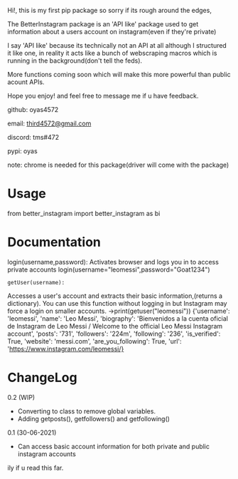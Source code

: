 Hi!, this is my first pip package so sorry if its rough around the edges,

The BetterInstagram package is an 'API like' package used to get information about a users account on instagram(even if they're private)

I say 'API like' because its technically not an API at all although I structured it like one, in reality it acts like a bunch of webscraping macros which is running in the background(don't tell the feds).

More functions coming soon which will make this more powerful than public acount APIs.

Hope you enjoy! and feel free to message me if u have feedback.

github: oyas4572

email: third4572@gmail.com

discord: tms#472

pypi: oyas

note: chrome is needed for this package(driver will come with the package)


Usage
=====

  from better_instagram import better_instagram as bi


Documentation
=========
login(username,password):
Activates browser and logs you in to access private accounts
    login(username="leomessi",password="Goat1234")


    getUser(username):
Accesses a user's account and extracts their basic information,(returns a dictionary). You can use this function without logging in but Instagram may force a login on smaller accounts.
    ->print(getuser("leomessi"))
    {'username': 'leomessi', 'name': 'Leo Messi', 'biography': 'Bienvenidos a la cuenta oficial de Instagram de Leo Messi / Welcome to the official Leo Messi Instagram account', 'posts': '731', 'followers': '224m', 'following': '236', 'is_verified': True, 'website': 'messi.com', 'are_you_following': True, 'url': 'https://www.instagram.com/leomessi/}


ChangeLog
=========

0.2 (WIP)
 * Converting to class to remove global variables.
 * Adding getposts(), getfollowers() and getfollowing()

0.1 (30-06-2021)
 * Can access basic account information for both private and public instagram accounts



ily if u read this far.